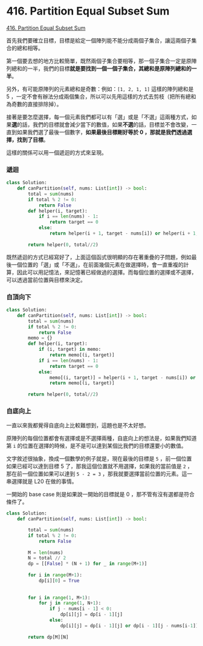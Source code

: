 # 416. Partition Equal Subset Sum

[416. Partition Equal Subset Sum](https://leetcode.com/problems/partition-equal-subset-sum/)

首先我們要確立目標，目標是給定一個陣列能不能分成兩個子集合，讓這兩個子集合的總和相等。

第一個要去想的地方比較簡單，既然兩個子集合要相等，那一個子集合一定是原陣列總和的一半，我們的目標**就是要找到一個一個子集合，其總和是原陣列總和的一半**。

另外，有可能原陣列的元素總和是奇數：例如：`[1, 2, 1, 1]` 這樣的陣列總和是 5 ，一定不會有辦法分成兩個集合，所以可以先用這樣的方式去剪枝（把所有總和為奇數的直接排除掉）。

接著是要怎麼選擇，每一個元素我們都可以有「選」或是「不選」這兩種方式，如果**選**的話，我們的目標就會減少當下的數值，如果**不選**的話，目標並不會改變，一直到如果我們選了最後一個數字，**如果最後目標剛好等於 0 ，那就是我們透過選擇，找到了目標**。

這樣的關係可以用一個遞迴的方式來呈現。

### 遞迴

```python
class Solution:
    def canPartition(self, nums: List[int]) -> bool:
        total = sum(nums)        
        if total % 2 != 0:
            return False        
        def helper(i, target):
            if i == len(nums) - 1:
                return target == 0
            else:
                return helper(i + 1, target - nums[i]) or helper(i + 1, target)
            
        return helper(0, total//2)
```

既然遞迴的方式已經寫好了，上面這個函式很明顯的存在著重疊的子問題，例如最後一個位置的「選」或「不選」，在前面幾個元素在做選擇時，會一直重複的計算，因此可以用記憶法，來記憶著已經做過的選擇。而每個位置的選擇或不選擇，可以透過當前位置與目標來決定。

### 自頂向下

```python
class Solution:
    def canPartition(self, nums: List[int]) -> bool:
        total = sum(nums)        
        if total % 2 != 0:
            return False        
        memo = {}
        def helper(i, target):
            if (i, target) in memo:
                return memo[(i, target)]
            if i == len(nums) - 1:
                return target == 0
            else:
                memo[(i, target)] = helper(i + 1, target - nums[i]) or helper(i + 1, target)
                return memo[(i, target)]
            
        return helper(0, total//2)
```

### 自底向上

一直以來我都覺得自底向上比較難想到，這題也是不太好想。

原陣列的每個位置都會有選擇或是不選擇兩種，自底向上的想法是，如果我們知道第 `i` 的位置在選擇的時候，是不是可以達到某個比我們的目標還要小的數值。

文字敘述很抽象，換成一個數學的例子就是，現在最後的目標是 `5` ，前一個位置如果已經可以達到目標 5 了，那我這個位置就不用選擇，如果我的當前值是 `2` ，那在前一個位置如果可以達到 `5 - 2 = 3` ，那我就要選擇當前位置的元素。這一串選擇就是 L20 在做的事情。

一開始的 base case 則是如果說一開始的目標就是 0 ，那不管有沒有選都是符合條件了。

```python
class Solution:
    def canPartition(self, nums: List[int]) -> bool:

        total = sum(nums)
        if total % 2 != 0:
            return False
        
        M = len(nums)
        N = total // 2
        dp = [[False] * (N + 1) for _ in range(M+1)]
        
        for i in range(M+1):
            dp[i][0] = True
            
        
        for i in range(1, M+1):
            for j in range(1, N+1):
                if j - nums[i - 1] < 0:
                    dp[i][j] = dp[i - 1][j]
                else:
                    dp[i][j] = dp[i - 1][j] or dp[i - 1][j - nums[i-1]]
                    
        return dp[M][N]
```

